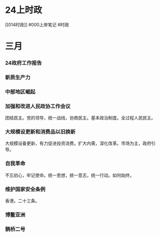 # 24上时政
[[014时政]]
#000上岸笔记 #时政

# 三月
### 24政府工作报告
### 新质生产力
### 中部地区崛起
### 加强和改进人民政协工作会议
团结民主。党的领导，统一战线，协商民主。基本政治制度。全过程人民民主。
### 大规模设更新和消费品以旧换新
大规模设备更新，有力促进投资消费。扩大内需，深化改革。市场为主，政府引导。
### 自我革命
不忘初心，牢记使命。统一思想，统一意志，统一行动。如何始终。
### 维护国家安全条例
香港。二十三条。
### 博鳌亚洲
### 鹊桥二号
